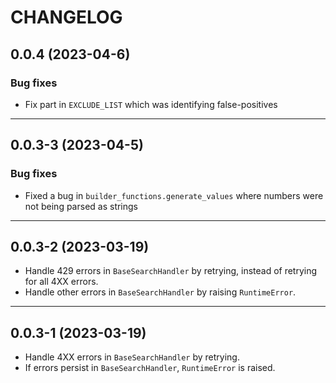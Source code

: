 # CHANGELOG

## 0.0.4 (2023-04-6)

### Bug fixes

- Fix part in `EXCLUDE_LIST` which was identifying false-positives

---

## 0.0.3-3 (2023-04-5)

### Bug fixes

- Fixed a bug in `builder_functions.generate_values` where numbers were not being parsed as strings

---

## 0.0.3-2 (2023-03-19)

- Handle 429 errors in `BaseSearchHandler` by retrying, instead of retrying for all 4XX errors.
- Handle other errors in `BaseSearchHandler` by raising `RuntimeError`.

---

## 0.0.3-1 (2023-03-19)

- Handle 4XX errors in `BaseSearchHandler` by retrying.
- If errors persist in `BaseSearchHandler`, `RuntimeError` is raised.